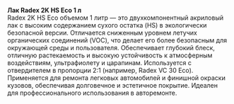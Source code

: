 **Лак Radex 2K HS Eco 1 л**  
Radex 2K HS Eco объемом 1 литр — это двухкомпонентный акриловый лак с высоким содержанием сухого остатка (HS) в экологически безопасной версии. Отличается сниженным уровнем летучих органических соединений (VOC), что делает его более безопасным для окружающей среды и пользователя. Обеспечивает глубокий блеск, отличную растекаемость и высокую устойчивость к атмосферным воздействиям, ультрафиолету и царапинам. Используется с отвердителем в пропорции 2:1 (например, Radex VC 30 Eco). Применяется для ремонта легковых автомобилей и финишной окраски кузовов, обеспечивая долговечное и эстетичное покрытие. Идеален для профессионального использования в авторемонте.


